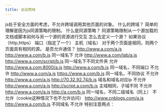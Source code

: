 ```yaml
---
title: 谈谈跨域
---
```

js处于安全方面的考虑，不允许跨域调用其他页面的对象。
什么的跨域？
简单的理解是因为js同源策略的限制。
什么是同源策略？
同源策略限制从一个源加载的文档或脚本如何与另一个源的资源进行交互
怎么去定义一个源？
如果协议（http,https）
    端口（指定了一个）
    主机（域名）
对于两个页面是相同，则两个页面具有相同的源。
是否允许通信？
http://www.a.com/a.js
http://www.a.com/b.js            同一域名下   允许
http://www.a.com/lab/a.js
http://www.a.com/script/b.js      同一域名下不同文件夹  允许
http://www.a.com:8000/a.js
http://www.a.com/b.js   同一域名，不同端口   不允许
http://www.a.com/a.js
https://www.a.com/b.js  同一域名，不同协议   不允许
http://www.a.com/a.js
http://70.32.92.74/b.js 域名和域名对应ip   不允许
http://www.a.com/a.js
http://script.a.com/b.js    主域相同，子域不同   不允许
http://www.a.com/a.js
http://a.com/b.js   同一域名，不同二级域名（同上） 不允许（cookie这种情况下也不允许访问）
http://www.cnblogs.com/a.js
http://www.a.com/b.js   不同域名    不允许
特别注意两点：
